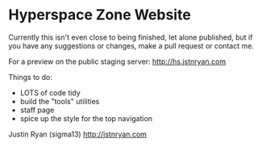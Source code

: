 # Hyperspace Zone Website
Currently this isn't even close to being finished, let alone published, but if you have any suggestions or changes, make a pull request or contact me.

For a preview on the public staging server:
http://hs.jstnryan.com


Things to do:
- LOTS of code tidy
- build the "tools" utilities
- staff page
- spice up the style for the top navigation

Justin Ryan (sigma13)
http://jstnryan.com